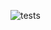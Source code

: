 ![tests](https://user-images.githubusercontent.com/91744387/227809202-69d33566-6cd1-420e-b88d-e7cf9afdb831.png)
